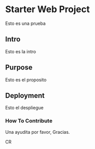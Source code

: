 # Starter Web Project
Esto es una prueba
## Intro
Esto es la intro 
## Purpose
Esto es el proposito
## Deployment
Esto el despliegue
### How To Contribute
Una ayudita por favor, Gracias.

CR
